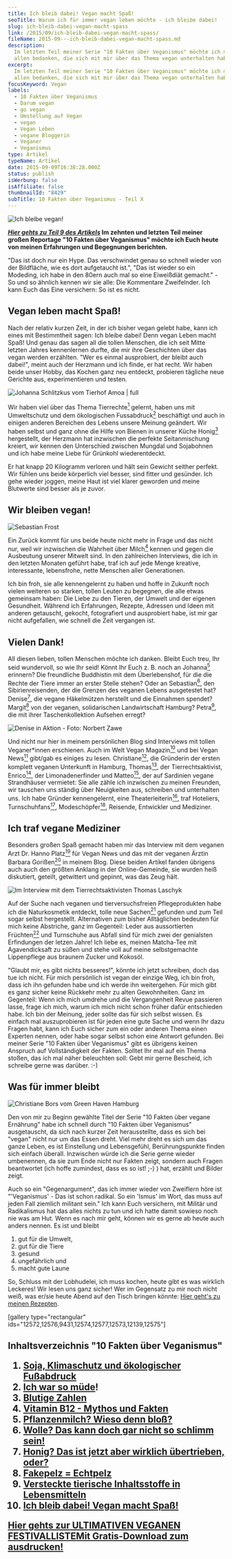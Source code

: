 ```yaml
---
title: Ich bleib dabei! Vegan macht Spaß!
seoTitle: Warum ich für immer vegan leben möchte - ich bleibe dabei!
slug: ich-bleib-dabei-vegan-macht-spass
link: /2015/09/ich-bleib-dabei-vegan-macht-spass/
fileName: 2015-09---ich-bleib-dabei-vegan-macht-spass.md
description:
  Im letzten Teil meiner Serie "10 Fakten über Veganismus" möchte ich mich bei
  allen bedanken, die sich mit mir über das Thema vegan unterhalten haben.
excerpt:
  Im letzten Teil meiner Serie "10 Fakten über Veganismus" möchte ich mich bei
  allen bedanken, die sich mit mir über das Thema vegan unterhalten haben.
focusKeyword: Vegan
labels:
  - 10 Fakten über Veganismus
  - Darum vegan
  - go vegan
  - Umstellung auf Vegan
  - vegan
  - Vegan Leben
  - vegane Bloggerin
  - Veganer
  - Veganismus
type: Artikel
typeName: Artikel
date: 2015-09-09T16:38:28.000Z
status: publish
isWerbung: false
isAffiliate: false
thumbnailId: "8429"
subTitle: 10 Fakten über Veganismus - Teil X
---
```


![Ich bleibe vegan!](http://cardamonchai.com/wp-content/uploads/2015/09/14783170858_21a50b64ff_z.jpg "Ich bleibe vegan!")

<strong><a href="http://cardamonchai.com/2014/12/versteckte-tierische-inhaltsstoffe-in-lebensmitteln/"><span style="text-decoration: underline;"><em>Hier
gehts zu Teil 9 des Artikels</em></span></a> Im zehnten und letzten Teil meiner
großen Reportage "10 Fakten über Veganismus" möchte ich Euch heute von meinen
Erfahrungen und Begegnungen berichten.</strong>

"Das ist doch nur ein Hype. Das verschwindet genau so schnell wieder von der
Bildfläche, wie es dort aufgetaucht ist.", "Das ist wieder so ein Modeding, ich
habe in den 80ern auch mal so eine Eiweißdiät gemacht." - So und so ähnlich
kennen wir sie alle: Die Kommentare Zweifelnder. Ich kann Euch das Eine
versichern: So ist es nicht.

## Vegan leben macht Spaß!

Nach der relativ kurzen Zeit, in der ich bisher vegan gelebt habe, kann ich
eines mit Bestimmtheit sagen: Ich bleibe dabei! Denn vegan Leben macht Spaß! Und
genau das sagen all die tollen Menschen, die ich seit Mitte letzten Jahres
kennenlernen durfte, die mir ihre Geschichten über das vegan werden erzählten.
"Wer es einmal ausprobiert, der bleibt auch dabei!", meint auch der Herzmann und
ich finde, er hat recht. Wir haben beide unser Hobby, das Kochen ganz neu
entdeckt, probieren tägliche neue Gerichte aus, experimentieren und testen.

![Johanna Schlitzkus vom Tierhof Amoa | full](http://cardamonchai.com/wp-content/uploads/2014/08/johanna.jpg "Johanna Schlitzkus vom Tierhof Amoa")

Wir haben viel über das Thema Tierrechte<a href="#1"><sup>1</sup></a> gelernt,
haben uns mit Umweltschutz und dem ökologischen
Fussabdruck<a href="#2"><sup>2</sup></a> beschäftigt und auch in einigen anderen
Bereichen des Lebens unsere Meinung geändert. Wir haben selbst und ganz ohne die
Hilfe von Bienen in unserer Küche Honig<a href="#3"><sup>3</sup></a>
hergestellt, der Herzmann hat inzwischen die perfekte Seitanmischung kreiert,
wir kennen den Unterschied zwischen Mungdal und Sojabohnen und ich habe meine
Liebe für Grünkohl wiederentdeckt.

Er hat knapp 20 Kilogramm verloren und hält sein Gewicht seither perfekt. Wir
fühlen uns beide körperlich viel besser, sind fitter und gesünder. Ich gehe
wieder joggen, meine Haut ist viel klarer geworden und meine Blutwerte sind
besser als je zuvor.

## Wir bleiben vegan!

![Sebastian Frost](http://cardamonchai.com/wp-content/uploads/2015/01/unbenannt-23-640x480.jpg "Sebastian Frost")

Ein Zurück kommt für uns beide heute nicht mehr in Frage und das nicht nur, weil
wir inzwischen die Wahrheit über Milch<a href="#4"><sup>4</sup></a> kennen und
gegen die Ausbeutung unserer Mitwelt sind. In den zahlreichen Interviews, die
ich in den letzten Monaten geführt habe, traf ich auf jede Menge kreative,
interessante, lebensfrohe, nette Menschen aller Generationen.

Ich bin froh, sie alle kennengelernt zu haben und hoffe in Zukunft noch vielen
weiteren so starken, tollen Leuten zu begegnen, die alle etwas gemeinsam haben:
Die Liebe zu den Tieren, der Umwelt und der eigenen Gesundheit. Während ich
Erfahrungen, Rezepte, Adressen und Ideen mit anderen getauscht, gekocht,
fotografiert und ausprobiert habe, ist mir gar nicht aufgefallen, wie schnell
die Zeit vergangen ist.

## Vielen Dank!

All diesen lieben, tollen Menschen möchte ich danken. Bleibt Euch treu, Ihr seid
wundervoll, so wie Ihr seid! Könnt Ihr Euch z. B. noch an
Johanna<a href="#5"><sup>5</sup></a> erinnern? Die freundliche Buddhistin mit
dem Überlebenshof, für die die Rechte der Tiere immer an erster Stelle stehen?
Oder an Sebastian<a href="#6"><sup>6</sup></a>, den Sibirienreisenden, der die
Grenzen des veganen Lebens ausgetestet hat? Denise<a href="#7"><sup>7</sup></a>,
die vegane Häkelmützen herstellt und die Einnahmen spendet?
Margit<a href="#8"><sup>8</sup></a> von der veganen, solidarischen
Landwirtschaft Hamburg? Petra<a href="#9"><sup>9</sup></a>, die mit ihrer
Taschenkollektion Aufsehen erregt?

![Denise in Aktion - Foto: Norbert Zawe](http://cardamonchai.com/wp-content/uploads/2015/04/Denise-action-640x960.jpg "Denise in Aktion - Foto: Norbert Zawe")

Und nicht nur hier in meinem persönlichen Blog sind Interviews mit tollen
Veganer\*innen erschienen. Auch im Welt Vegan
Magazin<a href="#10"><sup>10</sup></a> und bei Vegan
News<a href="#11"><sup>11</sup></a> gibt/gab es einiges zu lesen.
Christiane<a href="#12"><sup>12</sup></a>, die Gründerin der ersten komplett
veganen Unterkunft in Hamburg, Thomas<a href="#13"><sup>13</sup></a>, der
Tierrechtsaktivist, Enrico<a href="#14"><sup>14</sup></a>, der Limonadenerfinder
und Matteo<a href="#15"><sup>15</sup></a>, der auf Sardinien vegane Strandhäuser
vermietet: Sie alle zähle ich inzwischen zu meinen Freunden, wir tauschen uns
ständig über Neuigkeiten aus, schreiben und unterhalten uns. Ich habe Gründer
kennengelernt, eine Theaterleiterin<a href="#16"><sup>16</sup></a>, traf
Hoteliers, Turnschuhfans<a href="#17"><sup>17</sup></a>,
Modeschöpfer<a href="#18"><sup>18</sup></a>, Reisende, Entwickler und Mediziner.

## Ich traf vegane Mediziner

Besonders großen Spaß gemacht haben mir das Interview mit dem veganen Arzt Dr.
Hanno Platz<a href="#19"><sup>19</sup></a> für Vegan News und das mit der
veganen Ärztin Barbara Gorißen<a href="#20"><sup>20</sup></a> in meinem Blog.
Diese beiden Artikel fanden übrigens auch auch den größten Anklang in der
Online-Gemeinde, sie wurden heiß diskutiert, geteilt, getwittert und gepinnt,
was das Zeug hält.

![Im Interview mit dem Tierrechtsaktivisten Thomas Laschyk](http://cardamonchai.com/wp-content/uploads/2015/09/14962182673_1ce3fc866e_z.jpg "Im Interview mit dem Tierrechtsaktivisten Thomas Laschyk")

Auf der Suche nach veganen und tierversuchsfreien Pflegeprodukten habe ich die
Naturkosmetik entdeckt, tolle neue Sachen<a href="#21"><sup>21</sup></a>
gefunden und zum Teil sogar selbst hergestellt. Alternativen zum bisher
Alltäglichen bedeuten für mich keine Abstriche, ganz im Gegenteil: Leder aus
aussortierten Früchten<a href="#22"><sup>22</sup></a> und Turnschuhe aus Abfall
sind für mich zwei der genialsten Erfindungen der letzen Jahre! Ich liebe es,
meinen Matcha-Tee mit Agavendicksaft zu süßen und stehe voll auf meine
selbstgemachte Lippenpflege aus braunem Zucker und Kokosöl.

"Glaubt mir, es gibt nichts besseres!", könnte ich jetzt schreiben, doch das tue
ich nicht. Für mich persönlich ist vegan der einzige Weg, ich bin froh, dass ich
ihn gefunden habe und ich werde ihn weitergehen. Für mich gibt es ganz sicher
keine Rückkehr mehr zu alten Gewohnheiten. Ganz im Gegenteil: Wenn ich mich
umdrehe und die Vergangenheit Revue passieren lasse, frage ich mich, warum ich
mich nicht schon früher dafür entschieden habe. Ich bin der Meinung, jeder
sollte das für sich selbst wissen. Es einfach mal auszuprobieren ist für jeden
eine gute Sache und wenn Ihr dazu Fragen habt, kann ich Euch sicher zum ein oder
anderen Thema einen Experten nennen, oder habe sogar selbst schon eine Antwort
gefunden. Bei meiner Serie "10 Fakten über Veganismus" gibt es übrigens keinen
Anspruch auf Vollständigkeit der Fakten. Solltet Ihr mal auf ein Thema stoßen,
das ich mal näher beleuchten soll: Gebt mir gerne Bescheid, ich schreibe gerne
was darüber. :-)

## Was für immer bleibt

![Christiane Bors vom Green Haven Hamburg](http://cardamonchai.com/wp-content/uploads/2015/09/Christiane-Bors-640x461.jpg "Christiane Bors vom Green Haven Hamburg")

Den von mir zu Beginn gewählte Titel der Serie "10 Fakten über vegane Ernährung"
habe ich schnell durch "10 Fakten über Veganismus" ausgetauscht, da sich nach
kurzer Zeit herausstellte, dass es sich bei "vegan" nicht nur um das Essen
dreht. Viel mehr dreht es sich um das ganze Leben, es ist Einstellung und
Lebensgefühl, Berührungspunkte finden sich einfach überall. Inzwischen würde ich
die Serie gerne wieder umbenennen, da sie zum Ende nicht nur Fakten zeigt,
sondern auch Fragen beantwortet (ich hoffe zumindest, dass es so ist! ;-) ) hat,
erzählt und Bilder zeigt.

Auch so ein "Gegenargument", das ich immer wieder von Zweiflern höre ist
"'Veganismus' - Das ist schon radikal. So ein 'Ismus' im Wort, das muss auf
jeden Fall ziemlich militant sein." Ich kann Euch versichern, mit Militär und
Radikalismus hat das alles nichts zu tun und ich hatte damit sowieso noch nie
was am Hut. Wenn es nach mir geht, können wir es gerne ab heute auch anders
nennen. Es ist und bleibt

<ol><li>gut für die Umwelt,</li><li>gut für die Tiere</li><li>gesund</li><li>ungefährlich und</li><li>macht gute Laune</li></ol>

So, Schluss mit der Lobhudelei, ich muss kochen, heute gibt es was wirklich
Leckeres! Wir lesen uns ganz sicher! Wer im Gegensatz zu mir noch nicht weiß,
was er/sie heute Abend auf den Tisch bringen könnte:
<a href="http://cardamonchai.com/category/vegan-2/rezepte/">Hier geht's zu
meinen Rezepten</a>.

[gallery type="rectangular"
ids="12572,12576,9431,12574,12577,12573,12139,12575"]

## Inhaltsverzeichnis "10 Fakten über Veganismus"<ol><li><a href="/2014/07/soja-klimaschutz-oekologischer-fussabdruck/">Soja, Klimaschutz und ökologischer Fußabdruck</a></li><li><a href="/2014/08/ich-war-so-muede/">Ich war so müde</a>!</li><li><a href="/2014/08/blutige-zahlen/">Blutige Zahlen</a></li><li><a href="/2014/08/vitamin-b12-mythos-und-wahrheit/">Vitamin B12 - Mythos und Fakten</a></li><li><a href="/2014/09/pflanzenmilch-wieso-denn-blos/">Pflanzenmilch? Wieso denn bloß?</a></li><li><a href="/2014/10/wolle-das-kann-doch-gar-nicht-so-schlimm-sein/">Wolle? Das kann doch gar nicht so schlimm sein!</a></li><li><a href="/2014/10/honig-das-ist-jetzt-aber-wirklich-ubertrieben-oder/">Honig? Das ist jetzt aber wirklich übertrieben, oder?</a></li><li><a href="/2014/11/fakepelz-echtpelz/">Fakepelz = Echtpelz</a></li><li><a href="/2014/12/versteckte-tierische-inhaltsstoffe-in-lebensmitteln/">Versteckte tierische Inhaltsstoffe in Lebensmitteln</a></li><li><a href="2015/09/ich-bleib-dabei-vegan-macht-spass">Ich bleib dabei! Vegan macht Spaß!</a></li></ol><a class="banner banner-green" href="/2015/03/die-ultimative-vegane-festivalliste"><span class="head">Hier gehts zur ULTIMATIVEN VEGANEN FESTIVALLISTE</span><span class="text">Mit Gratis-Download zum ausdrucken!</span></a>
